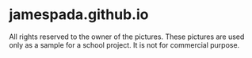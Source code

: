 # jamespada.github.io
All rights reserved to the owner of the pictures. These pictures are used only as a sample for a school project. It is not for commercial purpose. 
